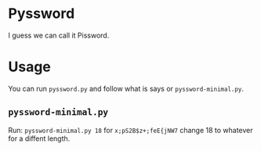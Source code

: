 # Pyssword
I guess we can call it Pissword.

# Usage

You can run `pyssword.py` and follow what is says or `pyssword-minimal.py`.
## `pyssword-minimal.py`
Run: `pyssword-minimal.py 18`
for  `x;pS2B$z+;feE{jNW7`
change 18 to whatever for a diffent length.